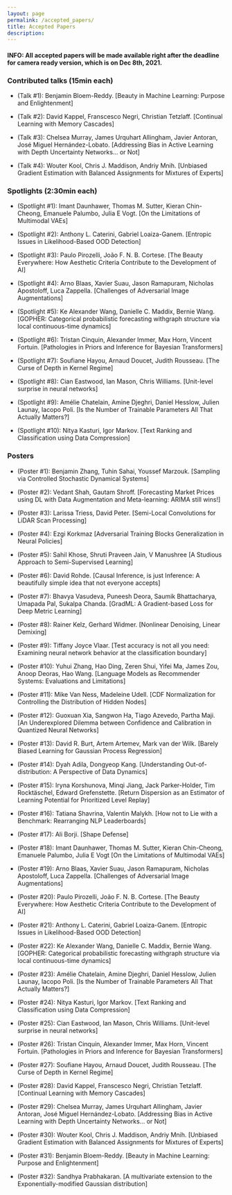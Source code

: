 ```yaml
---
layout: page
permalink: /accepted_papers/
title: Accepted Papers
description: 
---
```


#### INFO: All accepted papers will be made available right after the deadline for camera ready version, which is on Dec 8th, 2021.

### Contributed talks (15min each)

* (Talk \#1): Benjamin Bloem-Reddy. [Beauty in Machine Learning: Purpose and Enlightenment]

* (Talk \#2): David Kappel, Franscesco Negri, Christian Tetzlaff. [Continual Learning with Memory Cascades]

* (Talk \#3): Chelsea Murray, James Urquhart Allingham, Javier Antoran, José Miguel Hernández-Lobato. [Addressing Bias in Active Learning with Depth Uncertainty Networks... or Not]

* (Talk \#4): Wouter Kool, Chris J. Maddison, Andriy Mnih. [Unbiased Gradient Estimation with Balanced Assignments for Mixtures of Experts]


### Spotlights (2:30min each)

* (Spotlight \#1):  Imant Daunhawer, Thomas M. Sutter, Kieran Chin-Cheong, Emanuele Palumbo, Julia E Vogt. [On the Limitations of Multimodal VAEs]

* (Spotlight \#2): Anthony L. Caterini, Gabriel Loaiza-Ganem. [Entropic Issues in Likelihood-Based OOD Detection]

* (Spotlight \#3): Paulo Pirozelli, João F. N. B. Cortese. [The Beauty Everywhere: How Aesthetic Criteria Contribute to the Development of AI]

* (Spotlight \#4): Arno Blaas, Xavier Suau, Jason Ramapuram, Nicholas Apostoloff, Luca Zappella. [Challenges of Adversarial Image Augmentations]

* (Spotlight \#5): Ke Alexander Wang, Danielle C. Maddix, Bernie Wang. [GOPHER: Categorical probabilistic forecasting withgraph structure via local continuous-time dynamics]

* (Spotlight \#6): Tristan Cinquin, Alexander Immer, Max Horn, Vincent Fortuin. [Pathologies in Priors and Inference for Bayesian Transformers]

* (Spotlight \#7): Soufiane Hayou, Arnaud Doucet, Judith Rousseau. [The Curse of Depth in Kernel Regime]

* (Spotlight \#8): Cian Eastwood, Ian Mason, Chris Williams. [Unit-level surprise in neural networks]

* (Spotlight \#9): Amélie Chatelain, Amine Djeghri, Daniel Hesslow, Julien Launay, Iacopo Poli. [Is the Number of Trainable Parameters All That Actually Matters?]

* (Spotlight \#10):  Nitya Kasturi, Igor Markov. [Text Ranking and Classification using Data Compression]


### Posters

* (Poster \#1):  Benjamin Zhang, Tuhin Sahai, Youssef Marzouk. [Sampling via Controlled Stochastic Dynamical Systems]

* (Poster \#2):  Vedant Shah, Gautam Shroff. [Forecasting Market Prices using DL with Data Augmentation and Meta-learning: ARIMA still wins!]

* (Poster \#3):  Larissa Triess, David Peter. [Semi-Local Convolutions for LiDAR Scan Processing]

* (Poster \#4): Ezgi Korkmaz [Adversarial Training Blocks Generalization in Neural Policies]

* (Poster \#5): Sahil Khose, Shruti Praveen Jain, V Manushree [A Studious Approach to Semi-Supervised Learning]

* (Poster \#6): David Rohde. [Causal Inference, is just Inference: A beautifully simple idea that not everyone accepts]

* (Poster \#7): Bhavya Vasudeva, Puneesh Deora, Saumik Bhattacharya, Umapada Pal, Sukalpa Chanda. [GradML: A Gradient-based Loss for Deep Metric Learning]

* (Poster \#8): Rainer Kelz, Gerhard Widmer. [Nonlinear Denoising, Linear Demixing]

* (Poster \#9): Tiffany Joyce Vlaar. [Test accuracy is not all you need: Examining neural network behavior at the classification boundary]

* (Poster \#10): Yuhui Zhang, Hao Ding, Zeren Shui, Yifei Ma, James Zou, Anoop Deoras, Hao Wang. [Language Models as Recommender Systems: Evaluations and Limitations]

* (Poster \#11): Mike Van Ness, Madeleine Udell. [CDF Normalization for Controlling the Distribution of Hidden Nodes]

* (Poster \#12): Guoxuan Xia, Sangwon Ha, Tiago Azevedo, Partha Maji. [An Underexplored Dilemma between Confidence and Calibration in Quantized Neural Networks]

* (Poster \#13): David R. Burt, Artem Artemev, Mark van der Wilk. [Barely Biased Learning for Gaussian Process Regression]

* (Poster \#14): Dyah Adila, Dongyeop Kang. [Understanding Out-of-distribution: A Perspective of Data Dynamics]

* (Poster \#15): Iryna Korshunova, Minqi Jiang, Jack Parker-Holder, Tim Rocktäschel, Edward Grefenstette. [Return Dispersion as an Estimator of Learning Potential for Prioritized Level Replay]

* (Poster \#16): Tatiana Shavrina, Valentin Malykh. [How not to Lie with a Benchmark: Rearranging NLP Leaderboards]

* (Poster \#17): Ali Borji. [Shape Defense]

* (Poster \#18):  Imant Daunhawer, Thomas M. Sutter, Kieran Chin-Cheong, Emanuele Palumbo, Julia E Vogt [On the Limitations of Multimodal VAEs]

* (Poster \#19): Arno Blaas, Xavier Suau, Jason Ramapuram, Nicholas Apostoloff, Luca Zappella. [Challenges of Adversarial Image Augmentations]

* (Poster \#20): Paulo Pirozelli, João F. N. B. Cortese. [The Beauty Everywhere: How Aesthetic Criteria Contribute to the Development of AI]

* (Poster \#21): Anthony L. Caterini, Gabriel Loaiza-Ganem. [Entropic Issues in Likelihood-Based OOD Detection]

* (Poster \#22): Ke Alexander Wang, Danielle C. Maddix, Bernie Wang. [GOPHER: Categorical probabilistic forecasting withgraph structure via local continuous-time dynamics]

* (Poster \#23): Amélie Chatelain, Amine Djeghri, Daniel Hesslow, Julien Launay, Iacopo Poli. [Is the Number of Trainable Parameters All That Actually Matters?]

* (Poster \#24):  Nitya Kasturi, Igor Markov. [Text Ranking and Classification using Data Compression]

* (Poster \#25): Cian Eastwood, Ian Mason, Chris Williams. [Unit-level surprise in neural networks]

* (Poster \#26): Tristan Cinquin, Alexander Immer, Max Horn, Vincent Fortuin. [Pathologies in Priors and Inference for Bayesian Transformers]

* (Poster \#27): Soufiane Hayou, Arnaud Doucet, Judith Rousseau. [The Curse of Depth in Kernel Regime]

* (Poster \#28): David Kappel, Franscesco Negri, Christian Tetzlaff. [Continual Learning with Memory Cascades]

* (Poster \#29): Chelsea Murray, James Urquhart Allingham, Javier Antoran, José Miguel Hernández-Lobato. [Addressing Bias in Active Learning with Depth Uncertainty Networks... or Not]

* (Poster \#30): Wouter Kool, Chris J. Maddison, Andriy Mnih. [Unbiased Gradient Estimation with Balanced Assignments for Mixtures of Experts]

* (Poster \#31): Benjamin Bloem-Reddy. [Beauty in Machine Learning: Purpose and Enlightenment]

* (Poster \#32): Sandhya Prabhakaran. [A multivariate extension to the Exponentially-modified Gaussian distribution]
